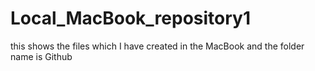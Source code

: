 # Local_MacBook_repository1
this shows the files which I have created in the MacBook and the folder name is Github
